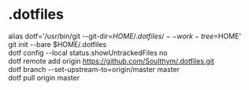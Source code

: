 # .dotfiles
alias dotf='/usr/bin/git --git-dir=$HOME/.dotfiles/ --work-tree=$HOME'  
git init --bare $HOME/.dotfiles  
dotf config --local status.showUntrackedFiles no  
dotf remote add origin https://github.com/Soulthym/.dotfiles.git  
dotf branch --set-upstream-to=origin/master master  
dotf pull origin master  
